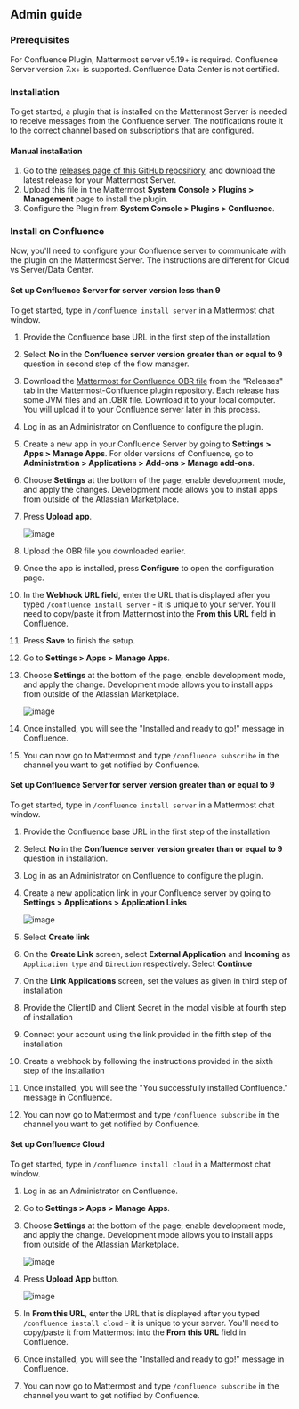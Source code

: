 ## Admin guide 

### Prerequisites

For Confluence Plugin, Mattermost server v5.19+ is required. Confluence Server version 7.x+ is supported. Confluence Data Center is not certified.

### Installation

To get started, a plugin that is installed on the Mattermost Server is needed to receive messages from the Confluence server. The notifications route it to the correct channel based on subscriptions that are configured. 

#### Manual installation
1. Go to the [releases page of this GitHub repositiory](https://github.com/mattermost/mattermost-plugin-confluence/releases/latest), and download the latest release for your Mattermost Server.
2. Upload this file in the Mattermost **System Console > Plugins > Management** page to install the plugin.
3. Configure the Plugin from **System Console > Plugins > Confluence**.

### Install on Confluence

Now, you'll need to configure your Confluence server to communicate with the plugin on the Mattermost Server. The instructions are different for Cloud vs Server/Data Center. 

#### Set up Confluence Server for server version less than 9

To get started, type in `/confluence install server` in a Mattermost chat window.

1. Provide the Confluence base URL in the first step of the installation
2. Select **No** in the **Confluence server version greater than or equal to 9** question in second step of the flow manager.
3. Download the [Mattermost for Confluence OBR file](https://github.com/mattermost/mattermost-for-confluence/releases) from the "Releases" tab in the Mattermost-Confluence plugin repository. Each release has some JVM files and an .OBR file.  Download it to your local computer. You will upload it to your Confluence server later in this process. 
4. Log in as an Administrator on Confluence to configure the plugin.
5. Create a new app in your Confluence Server by going to **Settings > Apps > Manage Apps**. For older versions of Confluence, go to **Administration > Applications > Add-ons > Manage add-ons**.
6. Choose **Settings** at the bottom of the page, enable development mode, and apply the changes. Development mode allows you to install apps from outside of the Atlassian Marketplace.
7. Press **Upload app**.

    ![image](https://github.com/mattermost/mattermost-plugin-confluence/assets/74422101/158bd7b7-4e36-41d5-872a-def2f617213f)

8. Upload the OBR file you downloaded earlier. 
9. Once the app is installed, press **Configure** to open the configuration page.
10. In the **Webhook URL field**, enter the URL that is displayed after you typed `/confluence install server` - it is unique to your server. You'll need to copy/paste it from Mattermost into the **From this URL** field in Confluence. 
11. Press **Save** to finish the setup.
12. Go to **Settings > Apps > Manage Apps**.
13. Choose **Settings** at the bottom of the page, enable development mode, and apply the change. Development mode allows you to install apps from outside of the Atlassian Marketplace.

    ![image](https://github.com/mattermost/mattermost-plugin-confluence/assets/74422101/fa27854e-6305-4164-963f-a5692284bf95)

14. Once installed, you will see the "Installed and ready to go!" message in Confluence.
15. You can now go to Mattermost and type `/confluence subscribe` in the channel you want to get notified by Confluence.

#### Set up Confluence Server for server version greater than or equal to 9

To get started, type in `/confluence install server` in a Mattermost chat window.

1. Provide the Confluence base URL in the first step of the installation
2. Select **No** in the **Confluence server version greater than or equal to 9** question in installation.
3. Log in as an Administrator on Confluence to configure the plugin.
3. Create a new application link in your Confluence server by going to **Settings > Applications > Application Links**

    ![image](https://user-images.githubusercontent.com/90389917/202149868-a3044351-37bc-43c0-9671-aba169706917.png)

4. Select **Create link**
5. On the **Create Link** screen, select **External Application** and **Incoming** as `Application type` and `Direction` respectively. Select **Continue**
6. On the **Link Applications** screen, set the values as given in third step of installation
7. Provide the ClientID and Client Secret in the modal visible at fourth step of installation
9. Connect your account using the link provided in the fifth step of the installation
10. Create a webhook by following the instructions provided in the sixth step of the installation
11. Once installed, you will see the "You successfully installed Confluence." message in Confluence.
12. You can now go to Mattermost and type `/confluence subscribe` in the channel you want to get notified by Confluence.

#### Set up Confluence Cloud

To get started, type in `/confluence install cloud` in a Mattermost chat window.

1. Log in as an Administrator on Confluence.
2. Go to **Settings > Apps > Manage Apps**.
3. Choose **Settings** at the bottom of the page, enable development mode, and apply the change. Development mode allows you to install apps from outside of the Atlassian Marketplace.

    ![image](https://github.com/mattermost/mattermost-plugin-confluence/assets/74422101/34471b0f-e54d-476c-b843-bf71355b6831)

4. Press **Upload App** button.

    ![image](https://github.com/mattermost/mattermost-plugin-confluence/assets/74422101/2ca5cc02-8a98-462d-b5f8-1cb20b7272d6)

5. In **From this URL**, enter the URL that is displayed after you typed `/confluence install cloud` - it is unique to your server. You'll need to copy/paste it from Mattermost into the **From this URL** field in Confluence. 
6. Once installed, you will see the "Installed and ready to go!" message in Confluence.
7. You can now go to Mattermost and type `/confluence subscribe` in the channel you want to get notified by Confluence.


